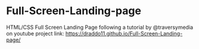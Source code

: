 # Full-Screen-Landing-page
HTML/CSS Full Screen Landing Page
following a tutorial by @traversymedia on youtube 
project link: https://draddo11.github.io/Full-Screen-Landing-page/
